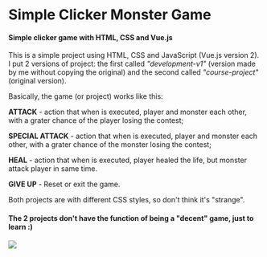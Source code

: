 # Simple Clicker Monster Game
#### Simple clicker game with HTML, CSS and Vue.js

This is a simple project using HTML, CSS and JavaScript (Vue.js version 2). I put 2 versions of project: the first called _"development-v1"_ (version made by me without copying the original) and the second called _"course-project"_ (original version).

Basically, the game (or project) works like this:

**ATTACK** - action that when is executed, player and monster each other, with a grater chance of the player losing the contest;

**SPECIAL ATTACK** - action that when is executed, player and monster each other, with a grater chance of the monster losing the contest;

**HEAL** - action that when is executed, player healed the life, but monster attack player in same time.

**GIVE UP** - Reset or exit the game.

Both projects are with different CSS styles, so don't think it's "strange".

#### The 2 projects don't have the function of being a "decent" game, just to learn :) ####

<img src="https://i.pinimg.com/originals/07/ed/75/07ed75a40de90b6055cf7a7e7be5677e.gif">
